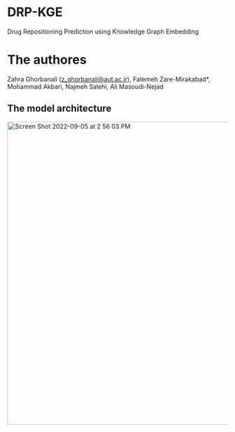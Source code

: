 # DRP-KGE
Drug Repositioning Prediction using Knowledge Graph Embedding
# The authores
Zahra Ghorbanali (z_ghorbanali@aut.ac.ir), Fatemeh Zare-Mirakabad*, Mohammad Akbari, Najmeh Salehi, Ali Masoudi-Nejad

## The model architecture

<img width="694" alt="Screen Shot 2022-09-05 at 2 56 03 PM" src="https://user-images.githubusercontent.com/53209315/194271349-9f029948-1114-44b6-a8d7-dc122993b3eb.png">

